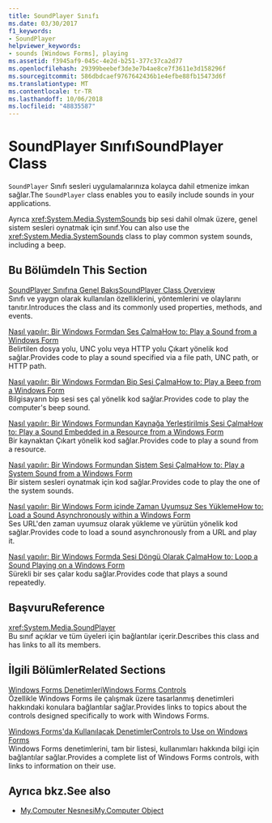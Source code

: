 ```yaml
---
title: SoundPlayer Sınıfı
ms.date: 03/30/2017
f1_keywords:
- SoundPlayer
helpviewer_keywords:
- sounds [Windows Forms], playing
ms.assetid: f3945af9-045c-4e2d-b251-377c37ca2d77
ms.openlocfilehash: 29399beebef3de3e7b4ae8ce7f3611e3d158296f
ms.sourcegitcommit: 586dbdcaef9767642436b1e4efbe88fb15473d6f
ms.translationtype: MT
ms.contentlocale: tr-TR
ms.lasthandoff: 10/06/2018
ms.locfileid: "48835587"
---
```

# <a name="soundplayer-class"></a><span data-ttu-id="c5c5e-102">SoundPlayer Sınıfı</span><span class="sxs-lookup"><span data-stu-id="c5c5e-102">SoundPlayer Class</span></span>
<span data-ttu-id="c5c5e-103">`SoundPlayer` Sınıfı sesleri uygulamalarınıza kolayca dahil etmenize imkan sağlar.</span><span class="sxs-lookup"><span data-stu-id="c5c5e-103">The `SoundPlayer` class enables you to easily include sounds in your applications.</span></span>  
  
 <span data-ttu-id="c5c5e-104">Ayrıca <xref:System.Media.SystemSounds> bip sesi dahil olmak üzere, genel sistem sesleri oynatmak için sınıf.</span><span class="sxs-lookup"><span data-stu-id="c5c5e-104">You can also use the <xref:System.Media.SystemSounds> class to play common system sounds, including a beep.</span></span>  
  
## <a name="in-this-section"></a><span data-ttu-id="c5c5e-105">Bu Bölümde</span><span class="sxs-lookup"><span data-stu-id="c5c5e-105">In This Section</span></span>  
 [<span data-ttu-id="c5c5e-106">SoundPlayer Sınıfına Genel Bakış</span><span class="sxs-lookup"><span data-stu-id="c5c5e-106">SoundPlayer Class Overview</span></span>](../../../../docs/framework/winforms/controls/soundplayer-class-overview.md)  
 <span data-ttu-id="c5c5e-107">Sınıfı ve yaygın olarak kullanılan özelliklerini, yöntemlerini ve olaylarını tanıtır.</span><span class="sxs-lookup"><span data-stu-id="c5c5e-107">Introduces the class and its commonly used properties, methods, and events.</span></span>  
  
 [<span data-ttu-id="c5c5e-108">Nasıl yapılır: Bir Windows Formdan Ses Çalma</span><span class="sxs-lookup"><span data-stu-id="c5c5e-108">How to: Play a Sound from a Windows Form</span></span>](../../../../docs/framework/winforms/controls/how-to-play-a-sound-from-a-windows-form.md)  
 <span data-ttu-id="c5c5e-109">Belirtilen dosya yolu, UNC yolu veya HTTP yolu Çıkart yönelik kod sağlar.</span><span class="sxs-lookup"><span data-stu-id="c5c5e-109">Provides code to play a sound specified via a file path, UNC path, or HTTP path.</span></span>  
  
 [<span data-ttu-id="c5c5e-110">Nasıl yapılır: Bir Windows Formdan Bip Sesi Çalma</span><span class="sxs-lookup"><span data-stu-id="c5c5e-110">How to: Play a Beep from a Windows Form</span></span>](../../../../docs/framework/winforms/controls/how-to-play-a-beep-from-a-windows-form.md)  
 <span data-ttu-id="c5c5e-111">Bilgisayarın bip sesi ses çal yönelik kod sağlar.</span><span class="sxs-lookup"><span data-stu-id="c5c5e-111">Provides code to play the computer's beep sound.</span></span>  
  
 [<span data-ttu-id="c5c5e-112">Nasıl yapılır: Bir Windows Formundan Kaynağa Yerleştirilmiş Sesi Çalma</span><span class="sxs-lookup"><span data-stu-id="c5c5e-112">How to: Play a Sound Embedded in a Resource from a Windows Form</span></span>](../../../../docs/framework/winforms/controls/how-to-play-a-sound-embedded-in-a-resource-from-a-windows-form.md)  
 <span data-ttu-id="c5c5e-113">Bir kaynaktan Çıkart yönelik kod sağlar.</span><span class="sxs-lookup"><span data-stu-id="c5c5e-113">Provides code to play a sound from a resource.</span></span>  
  
 [<span data-ttu-id="c5c5e-114">Nasıl yapılır: Bir Windows Formundan Sistem Sesi Çalma</span><span class="sxs-lookup"><span data-stu-id="c5c5e-114">How to: Play a System Sound from a Windows Form</span></span>](../../../../docs/framework/winforms/controls/how-to-play-a-system-sound-from-a-windows-form.md)  
 <span data-ttu-id="c5c5e-115">Bir sistem sesleri oynatmak için kod sağlar.</span><span class="sxs-lookup"><span data-stu-id="c5c5e-115">Provides code to play the one of the system sounds.</span></span>  
  
 [<span data-ttu-id="c5c5e-116">Nasıl yapılır: Bir Windows Form içinde Zaman Uyumsuz Ses Yükleme</span><span class="sxs-lookup"><span data-stu-id="c5c5e-116">How to: Load a Sound Asynchronously within a Windows Form</span></span>](../../../../docs/framework/winforms/controls/how-to-load-a-sound-asynchronously-within-a-windows-form.md)  
 <span data-ttu-id="c5c5e-117">Ses URL'den zaman uyumsuz olarak yükleme ve yürütün yönelik kod sağlar.</span><span class="sxs-lookup"><span data-stu-id="c5c5e-117">Provides code to load a sound asynchronously from a URL and play it.</span></span>  
  
 [<span data-ttu-id="c5c5e-118">Nasıl yapılır: Bir Windows Formda Sesi Döngü Olarak Çalma</span><span class="sxs-lookup"><span data-stu-id="c5c5e-118">How to: Loop a Sound Playing on a Windows Form</span></span>](../../../../docs/framework/winforms/controls/how-to-loop-a-sound-playing-on-a-windows-form.md)  
 <span data-ttu-id="c5c5e-119">Sürekli bir ses çalar kodu sağlar.</span><span class="sxs-lookup"><span data-stu-id="c5c5e-119">Provides code that plays a sound repeatedly.</span></span>  
  
## <a name="reference"></a><span data-ttu-id="c5c5e-120">Başvuru</span><span class="sxs-lookup"><span data-stu-id="c5c5e-120">Reference</span></span>  
 <xref:System.Media.SoundPlayer>  
 <span data-ttu-id="c5c5e-121">Bu sınıf açıklar ve tüm üyeleri için bağlantılar içerir.</span><span class="sxs-lookup"><span data-stu-id="c5c5e-121">Describes this class and has links to all its members.</span></span>  
  
## <a name="related-sections"></a><span data-ttu-id="c5c5e-122">İlgili Bölümler</span><span class="sxs-lookup"><span data-stu-id="c5c5e-122">Related Sections</span></span>  
 [<span data-ttu-id="c5c5e-123">Windows Forms Denetimleri</span><span class="sxs-lookup"><span data-stu-id="c5c5e-123">Windows Forms Controls</span></span>](../../../../docs/framework/winforms/controls/index.md)  
 <span data-ttu-id="c5c5e-124">Özellikle Windows Forms ile çalışmak üzere tasarlanmış denetimleri hakkındaki konulara bağlantılar sağlar.</span><span class="sxs-lookup"><span data-stu-id="c5c5e-124">Provides links to topics about the controls designed specifically to work with Windows Forms.</span></span>  
  
 [<span data-ttu-id="c5c5e-125">Windows Forms'da Kullanılacak Denetimler</span><span class="sxs-lookup"><span data-stu-id="c5c5e-125">Controls to Use on Windows Forms</span></span>](../../../../docs/framework/winforms/controls/controls-to-use-on-windows-forms.md)  
 <span data-ttu-id="c5c5e-126">Windows Forms denetimlerini, tam bir listesi, kullanımları hakkında bilgi için bağlantılar sağlar.</span><span class="sxs-lookup"><span data-stu-id="c5c5e-126">Provides a complete list of Windows Forms controls, with links to information on their use.</span></span>  
  
## <a name="see-also"></a><span data-ttu-id="c5c5e-127">Ayrıca bkz.</span><span class="sxs-lookup"><span data-stu-id="c5c5e-127">See also</span></span> 

- [<span data-ttu-id="c5c5e-128">My.Computer Nesnesi</span><span class="sxs-lookup"><span data-stu-id="c5c5e-128">My.Computer Object</span></span>](../../../visual-basic/language-reference/objects/my-computer-object.md)
